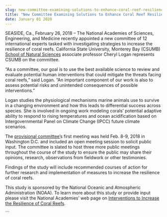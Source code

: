 ```yaml
---
slug: new-committee-examining-solutions-to-enhance-coral-reef-resilience
title: "New Committee Examining Solutions to Enhance Coral Reef Resilience"
date: January 01 2020
---
```


 
<p>
  SEASIDE, Ca., February 26, 2018 – The National Academies of Sciences,
  Engineering, and Medicine recently appointed a new committee of 12
  international experts tasked with investigating strategies to increase the
  resilience of coral reefs. California State University, Monterey Bay (CSUMB)
  <a href="https://csumb.edu/naturalsciences">School of Natural Sciences</a>
  associate professor Cheryl Logan represents CSUMB on the committee.
</p>
<p>
  “As a committee, our goal is to use the best available science to review and
  evaluate potential human interventions that could mitigate the threats facing
  coral reefs,” said Logan. “An important component of our work is also to
  assess potential risks and unintended consequences of possible interventions.”
</p>
<p>
  Logan studies the physiological mechanisms marine animals use to survive in a
  changing environment and how this leads to differential success across
  species. She is involved in ongoing work modeling corals’ potential adaptive
  ability to respond to rising temperatures and ocean acidification based on
  Intergovernmental Panel on Climate Change (IPCC) future climate scenarios.
</p>
<p>
  The
  <a href="https://www8.nationalacademies.org/cp/Com">provisional committee’</a>s
  first meeting was held Feb. 8-9, 2018 in Washington D.C. and included an open
  meeting session to solicit public input. The committee is slated to host three
  more public meetings throughout the course of the study to ensure the public
  may share their opinions, research, observations from fieldwork or other
  testimonies.
</p>
<p>
  Findings of the study will include recommended courses of action for further
  research and implementation of measures to increase the resilience of coral
  reefs.
</p>
<p>
  This study is sponsored by the National Oceanic and Atmospheric Administration
  (NOAA). To learn more about this study or provide input please visit the
  National Academies’ web page on
  <a href="https://www.dels.nas.edu/Study-"
    >Interventions to Increase the Resilience of Coral Reefs</a
  >.
</p>
```
